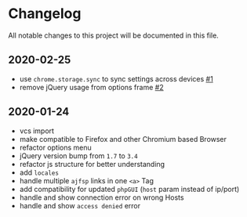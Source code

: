 # Changelog
All notable changes to this project will be documented in this file.

## 2020-02-25
- use `chrome.storage.sync` to sync settings across devices [#1](/../../issues/1)
- remove jQuery usage from options frame [#2](/../../issues/2)

## 2020-01-24
- vcs import 
- make compatible to Firefox and other Chromium based Browser
- refactor options menu
- jQuery version bump from `1.7` to `3.4`
- refactor js structure for better understanding
- add `locales`
- handle multiple `ajfsp` links in one `<a>` Tag
- add compatibility for updated `phpGUI` (`host` param instead of ip/port)
- handle and show connection error on wrong Hosts
- handle and show `access denied` error


